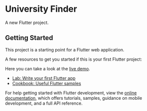# University Finder

A new Flutter project.

## Getting Started

This project is a starting point for a Flutter web application.

A few resources to get you started if this is your first Flutter project:

Here you can take a look at the [live demo](https://university-finder-e6688.web.app/).

- [Lab: Write your first Flutter app](https://docs.flutter.dev/get-started/codelab)
- [Cookbook: Useful Flutter samples](https://docs.flutter.dev/cookbook)

For help getting started with Flutter development, view the
[online documentation](https://docs.flutter.dev/), which offers tutorials,
samples, guidance on mobile development, and a full API reference.
